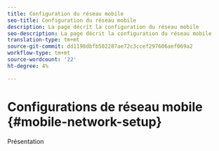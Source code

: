 ```yaml
---
title: Configuration du réseau mobile
seo-title: Configuration du réseau mobile
description: La page décrit la configuration du réseau mobile
seo-description: La page décrit la configuration du réseau mobile
translation-type: tm+mt
source-git-commit: dd1198dbfb502287ae72c3ccef297606aef069a2
workflow-type: tm+mt
source-wordcount: '22'
ht-degree: 4%

---
```



# Configurations de réseau mobile {#mobile-network-setup}

Présentation
